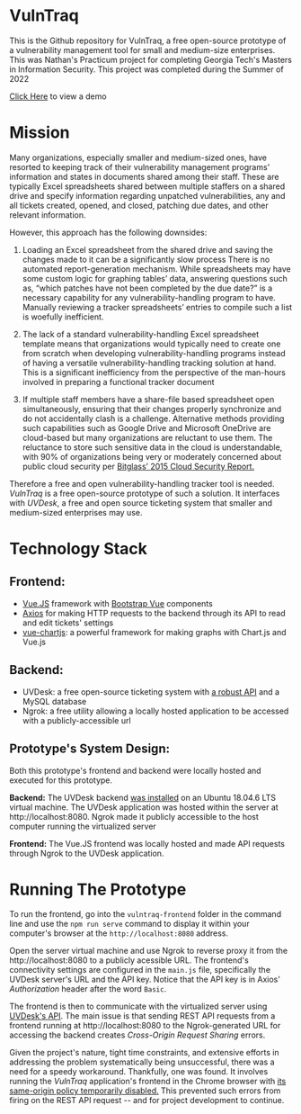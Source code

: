 # VulnTraq
This is the Github repository for VulnTraq, a free open-source prototype of a vulnerability management tool for small and medium-size enterprises. This was Nathan's Practicum project for completing Georgia Tech's Masters in Information Security. This project was completed during the Summer of 2022

[Click Here](https://youtu.be/pyRpI-hPn_4) to view a demo

# Mission
Many organizations, especially smaller and medium-sized ones, have resorted to keeping track of their vulnerability management programs’ information and states in documents shared among their staff. These are typically Excel spreadsheets shared between multiple staffers on a shared drive and specify information regarding unpatched vulnerabilities, any and all tickets created, opened, and closed, patching due dates, and other relevant information. 

However, this approach has the following downsides:

1. Loading an Excel spreadsheet from the shared drive and saving the changes made to it can be a significantly slow process
There is no automated report-generation mechanism. While spreadsheets may have some custom logic for graphing tables’ data, answering questions such as, “which patches have not been completed by the due date?” is a necessary capability for any vulnerability-handling program to have. Manually reviewing a tracker spreadsheets’ entries to compile such a list is woefully inefficient.

2. The lack of a standard vulnerability-handling Excel spreadsheet template means that organizations would typically need to create one from scratch when developing vulnerability-handling programs instead of having a versatile vulnerability-handling tracking solution at hand. This is a significant inefficiency from the perspective of the man-hours involved in preparing a functional tracker document

3. If multiple staff members have a share-file based spreadsheet open simultaneously, ensuring that their changes properly synchronize and do not accidentally clash is a challenge. Alternative methods providing such capabilities such as Google Drive and Microsoft OneDrive are cloud-based but many organizations are reluctant to use them. The reluctance to store such sensitive data in the cloud is understandable, with 90% of organizations being very or moderately concerned about public cloud security per [Bitglass’ 2015 Cloud Security Report.](https://pages.bitglass.com/Cloud-Security-Report-2015-PDF.html) 

Therefore a free and open vulnerability-handling tracker tool is needed. *VulnTraq* is a free open-source prototype of such a solution. It interfaces with *UVDesk*, a free and open source ticketing system that smaller and medium-sized enterprises may use.

# Technology Stack

## Frontend:
- [Vue.JS](https://vuejs.org) framework with [Bootstrap Vue](https://bootstrap-vue.org) components
- [Axios](https://axios-http.com) for making HTTP requests to the backend through its API to read and edit tickets' settings
- [vue-chartjs](https://vue-chartjs.org): a powerful framework for making graphs with Chart.js and Vue.js

## Backend:

- UVDesk: a free open-source ticketing system with [a robust API](https://github.com/uvdesk/api-bundle) and a MySQL database
- Ngrok: a free utility allowing a locally hosted application to be accessed with a publicly-accessible url

## Prototype's System Design:

Both this prototype's frontend and backend were locally hosted and executed for this prototype. 

**Backend:**
The UVDesk backend [was installed](https://computingforgeeks.com/setup-uvdesk-ticketing-system-on-ubuntu/) on an Ubuntu 18.04.6 LTS virtual machine. The UVDesk application was hosted within the server at http://localhost:8080. Ngrok made it publicly accessible to the host computer running the virtualized server

**Frontend:**
The Vue.JS frontend was locally hosted and made API requests through Ngrok to the UVDesk application.

# Running The Prototype
To run the frontend, go into the `vulntraq-frontend` folder in the command line and use the `npm run serve` command to display it within your computer's browser at the `http://localhost:8080` address.

Open the server virtual machine and use Ngrok to reverse proxy it from the http://localhost:8080 to a publicly acessible URL. The frontend's connectivity settings are configured in the `main.js` file, specifically the UVDesk server's URL and the API key. Notice that the API key is in Axios' *Authorization* header after the word `Basic`.

The frontend is then to communicate with the virtualized server using [UVDesk's API](https://github.com/uvdesk/api-bundle). The main issue is that sending REST API requests from a frontend running at http://localhost:8080 to the Ngrok-generated URL for accessing the backend creates _Cross-Origin Request Sharing_ errors.

Given the project's nature, tight time constraints, and extensive efforts in addressing the problem systematically being unsuccessful, there was a need for a speedy workaround. Thankfully, one was found. It involves running the _VulnTraq_ application's frontend in the Chrome browser with [its same-origin policy temporarily disabled.](https://stackoverflow.com/a/42024918) This prevented such errors from firing on the REST API request -- and for project development to continue.
